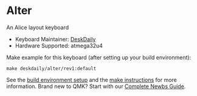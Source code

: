 # Alter

An Alice layout keyboard

* Keyboard Maintainer: [DeskDaily](https://github.com/DeskDaily)
* Hardware Supported: atmega32u4

Make example for this keyboard (after setting up your build environment):

    make deskdaily/alter/rev1:default

See the [build environment setup](https://docs.qmk.fm/#/getting_started_build_tools) and the [make instructions](https://docs.qmk.fm/#/getting_started_make_guide) for more information. Brand new to QMK? Start with our [Complete Newbs Guide](https://docs.qmk.fm/#/newbs).
